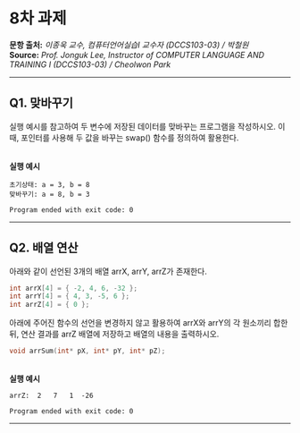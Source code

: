 # 8차 과제

**문항 출처:** *이종욱 교수, 컴퓨터언어실습Ⅰ 교수자 (DCCS103-03) / 박철원* <br>
**Source:** *Prof. Jonguk&nbsp;Lee, Instructor of COMPUTER LANGUAGE AND TRAINING Ⅰ (DCCS103-03) / Cheolwon Park*

---

## Q1. 맞바꾸기

실행 예시를 참고하여 두 변수에 저장된 데이터를 맞바꾸는 프로그램을 작성하시오. 이때, 포인터를 사용해 두 값을 바꾸는 swap() 함수를 정의하여 활용한다.


<br>**실행 예시**

```text
초기상태: a = 3, b = 8
맞바꾸기: a = 8, b = 3

Program ended with exit code: 0
```



---

## Q2. 배열 연산

아래와 같이 선언된 3개의 배열 arrX, arrY, arrZ가 존재한다.
```c
int arrX[4] = { -2, 4, 6, -32 };
int arrY[4] = { 4, 3, -5, 6 };
int arrZ[4] = { 0 };
```
아래에 주어진 함수의 선언을 변경하지 않고 활용하여 arrX와 arrY의 각 원소끼리 합한 뒤, 연산 결과를 arrZ 배열에 저장하고 배열의 내용을 출력하시오.
```c
void arrSum(int* pX, int* pY, int* pZ);
```


<br>**실행 예시**

```text
arrZ:  2   7   1  -26

Program ended with exit code: 0
```



---